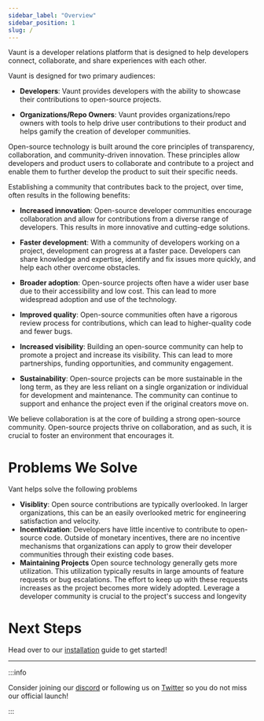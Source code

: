 ```yaml
---
sidebar_label: "Overview"
sidebar_position: 1
slug: /
---
```


Vaunt is a developer relations platform that is designed to help developers connect, collaborate, and share experiences with each other.  

Vaunt is designed for two primary audiences:

* **Developers**: Vaunt provides developers with the ability to showcase their contributions to open-source projects.
    
* **Organizations/Repo Owners**: Vaunt provides organizations/repo owners with tools to help drive user contributions to their product and helps gamify the creation of developer communities.
    
Open-source technology is built around the core principles of transparency, collaboration, and community-driven innovation. These principles allow developers and product users to collaborate and contribute to a project and enable them to further develop the product to suit their specific needs.

Establishing a community that contributes back to the project, over time, often results in the following benefits:

* **Increased innovation**: Open-source developer communities encourage collaboration and allow for contributions from a diverse range of developers. This results in more innovative and cutting-edge solutions.
    
* **Faster development**: With a community of developers working on a project, development can progress at a faster pace. Developers can share knowledge and expertise, identify and fix issues more quickly, and help each other overcome obstacles.
    
* **Broader adoption**: Open-source projects often have a wider user base due to their accessibility and low cost. This can lead to more widespread adoption and use of the technology.
    
* **Improved quality**: Open-source communities often have a rigorous review process for contributions, which can lead to higher-quality code and fewer bugs.
    
* **Increased visibility**: Building an open-source community can help to promote a project and increase its visibility. This can lead to more partnerships, funding opportunities, and community engagement.
    
* **Sustainability**: Open-source projects can be more sustainable in the long term, as they are less reliant on a single organization or individual for development and maintenance. The community can continue to support and enhance the project even if the original creators move on.
    

We believe collaboration is at the core of building a strong open-source community. Open-source projects thrive on collaboration, and as such, it is crucial to foster an environment that encourages it.


# Problems We Solve 
Vant helps solve the following problems  
* **Visiblity**: Open source contributions are typically overlooked. In larger organizations, this can be an easily overlooked metric for engineering satisfaction and velocity.  
* **Incentivization**: Developers have little incentive to contribute to open-source code. Outside of monetary incentives, there are no incentive mechanisms that organizations can apply to grow their developer communities through their existing code bases. 
* **Maintaining Projects** Open source technology generally gets more utilization. This utilization typically results in large amounts of feature requests or bug escalations. The effort to keep up with these requests increases as the project becomes more widely adopted. Leverage a developer community is crucial to the project's success and longevity 


# Next Steps 

Head over to our [installation](installation.md) guide to get started!
___

:::info

Consider joining our [discord](https://discord.gg/mn29Xkvry2) or following us on [Twitter](https://twitter.com/VauntDev)
so you do not miss our official launch!

:::
